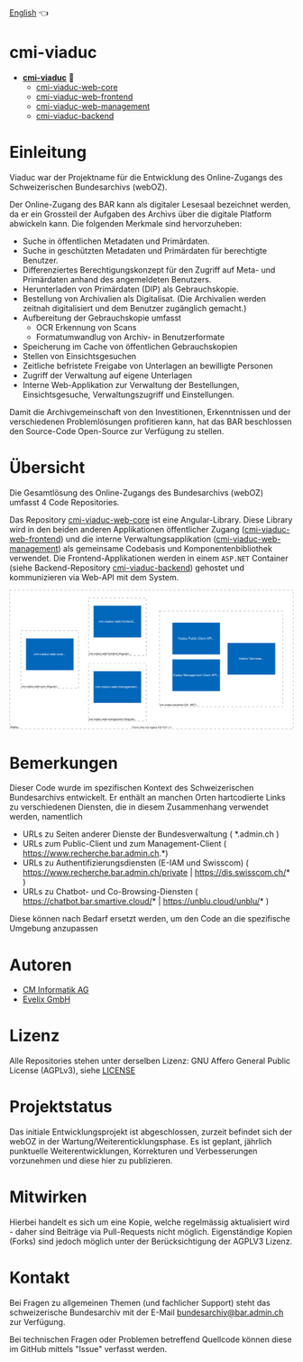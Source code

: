 [English](readme_en.md) :point_left:

# cmi-viaduc
- **[cmi-viaduc](https://github.com/SwissFederalArchives/cmi-viaduc)**  :triangular_flag_on_post:
   - [cmi-viaduc-web-core](https://github.com/SwissFederalArchives/cmi-viaduc-web-core)
   - [cmi-viaduc-web-frontend](https://github.com/SwissFederalArchives/cmi-viaduc-web-frontend)
   - [cmi-viaduc-web-management](https://github.com/SwissFederalArchives/cmi-viaduc-web-management)
   - [cmi-viaduc-backend](https://github.com/SwissFederalArchives/cmi-viaduc-backend)

# Einleitung
Viaduc war der Projektname für die Entwicklung des Online-Zugangs des Schweizerischen Bundesarchivs (webOZ).

Der Online-Zugang des BAR kann als digitaler Lesesaal bezeichnet werden, da er ein Grossteil der Aufgaben des Archivs über die digitale Platform abwickeln kann. 
Die folgenden Merkmale sind hervorzuheben:
- Suche in öffentlichen Metadaten und Primärdaten.
- Suche in geschützten Metadaten und Primärdaten für berechtigte Benutzer.
- Differenziertes Berechtigungskonzept für den Zugriff auf Meta- und Primärdaten anhand des angemeldeten Benutzers.
- Herunterladen von Primärdaten (DIP) als Gebrauchskopie.
- Bestellung von Archivalien als Digitalisat. (Die Archivalien werden zeitnah digitalisiert und dem Benutzer
zugänglich gemacht.)
- Aufbereitung der Gebrauchskopie umfasst
  - OCR Erkennung von Scans
  - Formatumwandlug von Archiv- in Benutzerformate
- Speicherung im Cache von öffentlichen Gebrauchskopien
- Stellen von Einsichtsgesuchen
- Zeitliche befristete Freigabe von Unterlagen an bewilligte Personen
- Zugriff der Verwaltung auf eigene Unterlagen
- Interne Web-Applikation zur Verwaltung der Bestellungen, Einsichtsgesuche, Verwaltungszugriff und Einstellungen.

Damit die Archivgemeinschaft von den Investitionen, Erkenntnissen und der verschiedenen Problemlösungen profitieren kann, hat das BAR beschlossen den Source-Code Open-Source zur
Verfügung zu stellen.

# Übersicht
Die Gesamtlösung des Online-Zugangs des Bundesarchivs (webOZ) umfasst 4 Code Repositories. 

Das Repository [cmi-viaduc-web-core](https://github.com/SwissFederalArchives/cmi-viaduc-web-core) ist eine Angular-Library. 
Diese Library wird in den beiden anderen Applikationen öffentlicher Zugang ([cmi-viaduc-web-frontend](https://github.com/SwissFederalArchives/cmi-viaduc-web-frontend)) und die interne Verwaltungsapplikation ([cmi-viaduc-web-management](https://github.com/SwissFederalArchives/cmi-viaduc-web-management)) als gemeinsame Codebasis und Komponentenbibliothek verwendet. 
Die Frontend-Applikationen werden in einem `ASP.NET` Container (siehe Backend-Repository [cmi-viaduc-backend](https://github.com/SwissFederalArchives/cmi-viaduc-backend)) gehostet und kommunizieren via Web-API mit dem System.

![Kontext in Big-Picture](docs/imgs/context.svg)

# Bemerkungen
Dieser Code wurde im spezifischen Kontext des Schweizerischen Bundesarchivs entwickelt. Er enthält an manchen Orten hartcodierte Links zu verschiedenen Diensten, die in diesem Zusammenhang verwendet werden, namentlich

- URLs zu Seiten anderer Dienste der Bundesverwaltung ( *\.admin.ch ) 
- URLs zum Public-Client und zum Management-Client ( https://www.recherche.bar.admin.ch.*) 
- URLs zu Authentifizierungsdiensten (E-IAM und Swisscom) ( https://www.recherche.bar.admin.ch/private | https://dis.swisscom.ch/* )
- URLs zu Chatbot- und Co-Browsing-Diensten ( https://chatbot.bar.smartive.cloud/* | https://unblu.cloud/unblu/* )

Diese können nach Bedarf ersetzt werden, um den Code an die spezifische Umgebung anzupassen

# Autoren
- [CM Informatik AG](https://cmiag.ch)
- [Evelix GmbH](https://evelix.ch)

# Lizenz
Alle Repositories stehen unter derselben Lizenz:
GNU Affero General Public License (AGPLv3), siehe [LICENSE](LICENSE.TXT)

# Projektstatus
Das initiale Entwicklungsprojekt ist abgeschlossen, zurzeit befindet sich der webOZ in der Wartung/Weiterenticklungsphase.
Es ist geplant, jährlich punktuelle Weiterentwicklungen, Korrekturen und Verbesserungen vorzunehmen und diese hier zu publizieren.

# Mitwirken
Hierbei handelt es sich um eine Kopie, welche regelmässig aktualisiert wird - daher sind Beiträge via Pull-Requests nicht möglich. Eigenständige Kopien (Forks) sind jedoch möglich unter der Berücksichtigung der AGPLV3 Lizenz.

# Kontakt
Bei Fragen zu allgemeinen Themen (und fachlicher Support) steht das schweizerische Bundesarchiv mit der E-Mail bundesarchiv@bar.admin.ch zur Verfügung.

Bei technischen Fragen oder Problemen betreffend Quellcode können diese im GitHub mittels "Issue" verfasst werden.